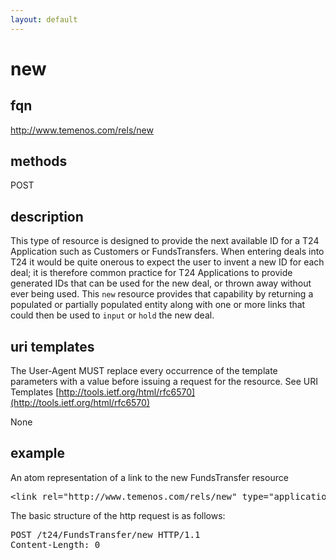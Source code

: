 ```yaml
---
layout: default
---
```


# new

## fqn
http://www.temenos.com/rels/new

## methods
POST

## description
This type of resource is designed to provide the next available ID for a T24 Application such as Customers or FundsTransfers.  When entering deals into T24 it would be quite onerous to expect the user to invent a new ID for each deal; it is therefore common practice for T24 Applications to provide generated IDs that can be used for the new deal, or thrown away without ever being used.  This `new` resource provides that capability by returning a populated or partially populated entity along with one or more links that could then be used to `input` or `hold` the new deal. 


## uri templates
The User-Agent MUST replace every occurrence of the template parameters with a value before issuing a request for the resource.  See URI Templates [http://tools.ietf.org/html/rfc6570](http://tools.ietf.org/html/rfc6570)

None


## example
An atom representation of a link to the new FundsTransfer resource
<pre>
&lt;link rel="http://www.temenos.com/rels/new" type="application/atom+xml;type=entry" title="New FundsTransfer" href="FundsTransfer/new"/&gt;
</pre>

The basic structure of the http request is as follows:
<pre>
POST /t24/FundsTransfer/new HTTP/1.1
Content-Length: 0
</pre>